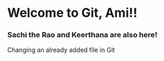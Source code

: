 # Welcome to Git, Ami!!
### Sachi the Rao and Keerthana are also here!

Changing an already added file in Git